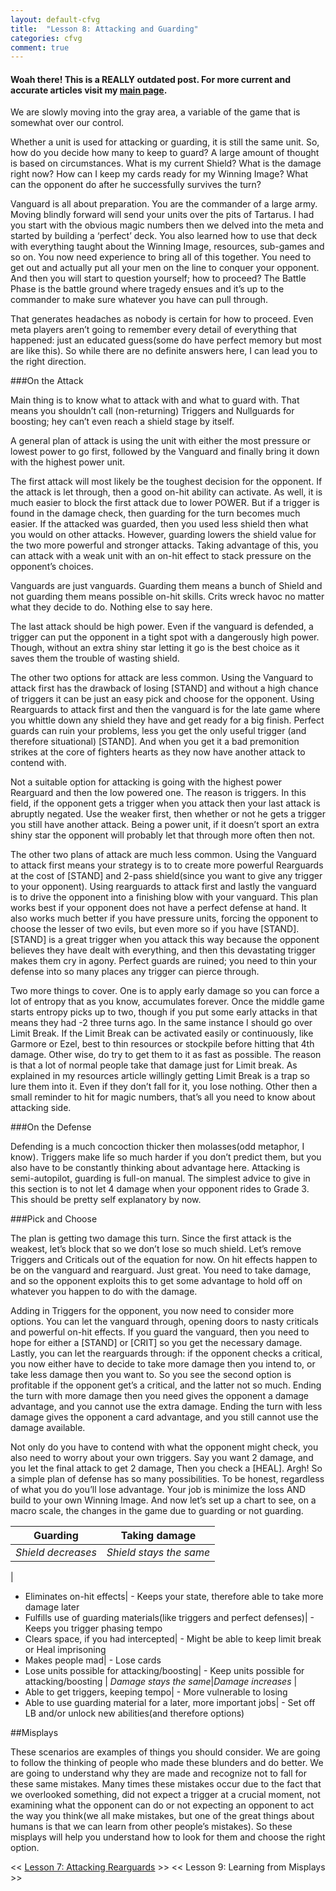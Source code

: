 ```yaml
---
layout: default-cfvg
title:  "Lesson 8: Attacking and Guarding"
categories: cfvg
comment: true
---
```

#### Woah there! This is a REALLY outdated post. For more current and accurate articles visit my [main page](/cfvg).

We are slowly moving into the gray area, a variable of the game that is somewhat over our control.

Whether a unit is used for attacking or guarding, it is still the same unit. So, how do you decide how many to keep to guard? A large amount of thought is based on circumstances. What is my current Shield? What is the damage right now? How can I keep my cards ready for my Winning Image? What can the opponent do after he successfully survives the turn?

<!-- more -->

Vanguard is all about preparation. You are the commander of a large army. Moving blindly forward will send your units over the pits of Tartarus. I had you start with the obvious magic numbers then we delved into the meta and started by building a ‘perfect’ deck. You also learned how to use that deck with everything taught about the Winning Image, resources, sub-games and so on. You now need experience to bring all of this together. You need to get out and actually put all your men on the line to conquer your opponent. And then you will start to question yourself; how to proceed? The Battle Phase is the battle ground where tragedy ensues and it’s up to the commander to make sure whatever you have can pull through.

That generates headaches as nobody is certain for how to proceed. Even meta players aren’t going to remember every detail of everything that happened: just an educated guess(some do have perfect memory but most are like this). So while there are no definite answers here, I can lead you to the right direction.

###On the Attack

Main thing is to know what to attack with and what to guard with. That means you shouldn’t call (non-returning) Triggers and Nullguards for boosting; hey can’t even reach a shield stage by itself.

A general plan of attack is using the unit with either the most pressure or lowest power to go first, followed by the Vanguard and finally bring it down with the highest power unit.

The first attack will most likely be the toughest decision for the opponent. If the attack is let through, then a good on-hit ability can activate. As well, it is much easier to block the first attack due to lower POWER. But if a trigger is found in the damage check, then guarding for the turn becomes much easier. If the attacked was guarded, then you used less shield then what you would on other attacks. However, guarding lowers the shield value for the two more powerful and stronger attacks. Taking advantage of this, you can attack with a weak unit with an on-hit effect to stack pressure on the opponent’s choices.

Vanguards are just vanguards. Guarding them means a bunch of Shield and not guarding them means possible on-hit skills. Crits wreck havoc no matter what they decide to do. Nothing else to say here.

The last attack should be high power. Even if the vanguard is defended, a trigger can put the opponent in a tight spot with a dangerously high power. Though, without an extra shiny star letting it go is the best choice as it saves them the trouble of wasting shield.

The other two options for attack are less common. Using the Vanguard to attack first has the drawback of losing [STAND] and without a high chance of triggers it can be just an easy pick and choose for the opponent. Using Rearguards to attack first and then the vanguard is for the late game where you whittle down any shield they have and get ready for a big finish. Perfect guards can ruin your problems, less you get the only useful trigger (and therefore situational) [STAND]. And when you get it a bad premonition strikes at the core of fighters hearts as they now have another attack to contend with.

Not a suitable option for attacking is going with the highest power Rearguard and then the low powered one. The reason is triggers. In this field, if the opponent gets a trigger when you attack then your last attack is abruptly negated. Use the weaker first, then whether or not he gets a trigger you still have another attack. Being a power unit, if it doesn’t sport an extra shiny star the opponent will probably let that through more often then not.

The other two plans of attack are much less common. Using the Vanguard to attack first means your strategy is to to create more powerful Rearguards at the cost of [STAND] and 2-pass shield(since you want to give any trigger to your opponent). Using rearguards to attack first and lastly the vanguard is to drive the opponent into a finishing blow with your vanguard. This plan works best if your opponent does not have a perfect defense at hand. It also works much better if you have pressure units, forcing the opponent to choose the lesser of two evils, but even more so if you have [STAND]. [STAND] is a great trigger when you attack this way because the opponent believes they have dealt with everything, and then this devastating trigger makes them cry in agony. Perfect guards are ruined; you need to thin your defense into so many places any trigger can pierce through.

Two more things to cover. One is to apply early damage so you can force a lot of entropy that as you know, accumulates forever. Once the middle game starts entropy picks up to two, though if you put some early attacks in that means they had -2 three turns ago. In the same instance I should go over Limit Break. If the Limit Break can be activated easily or continuously, like Garmore or Ezel, best to thin resources or stockpile before hitting that 4th damage. Other wise, do try to get them to it as fast as possible. The reason is that a lot of normal people take that damage just for Limit break. As explained in my resources article willingly getting Limit Break is a trap so lure them into it. Even if they don’t fall for it, you lose nothing. Other then a small reminder to hit for magic numbers, that’s all you need to know about attacking side.

###On the Defense

Defending is a much concoction thicker then molasses(odd metaphor, I know). Triggers make life so much harder if you don’t predict them, but you also have to be constantly thinking about advantage here. Attacking is semi-autopilot, guarding is full-on manual. The simplest advice to give in this section is to not let 4 damage when your opponent rides to Grade 3. This should be pretty self explanatory by now.

###Pick and Choose

The plan is getting two damage this turn. Since the first attack is the weakest, let’s block that so we don’t lose so much shield. Let’s remove Triggers and Criticals out of the equation for now. On hit effects happen to be on the vanguard and rearguard. Just great. You need to take damage, and so the opponent exploits this to get some advantage to hold off on whatever you happen to do with the damage.

Adding in Triggers for the opponent, you now need to consider more options. You can let the vanguard through, opening doors to nasty criticals and powerful on-hit effects. If you guard the vanguard, then you need to hope for either a [STAND] or [CRIT] so you get the necessary damage. Lastly, you can let the rearguards through: if the opponent checks a critical, you now either have to decide to take more damage then you intend to, or take less damage then you want to. So you see the second option is profitable if the opponent get’s a critical, and the latter not so much. Ending the turn with more damage then you need gives the opponent a damage advantage, and you cannot use the extra damage. Ending the turn with less damage gives the opponent a card advantage, and you still cannot use the  damage available.

Not only do you have to contend with what the opponent might check, you also need to worry about your own triggers. Say you want 2 damage, and you let the final attack to get 2 damage, Then you check a [HEAL]. Argh! So a simple plan of defense has so many possibilities. To be honest, regardless of what you do you’ll lose advantage. Your job is minimize the loss AND build to your own Winning Image. And now let’s set up a chart to see, on a macro scale, the changes in the game due to guarding or not guarding.


Guarding|Taking damage
---|---
*Shield decreases* |*Shield stays the same*
 | 
 - Eliminates on-hit effects| - Keeps your state, therefore able to take more damage later
 - Fulfills use of guarding materials(like triggers and perfect defenses)| - Keeps you trigger phasing tempo
 - Clears space, if you had intercepted| - Might be able to keep limit break or Heal imprisoning
 - Makes people mad| - Lose cards
 - Lose units possible for attacking/boosting| - Keep units possible for attacking/boosting
 | 
*Damage stays the same*|*Damage increases*
 | 
- Able to get triggers, keeping tempo| - More vulnerable to losing
- Able to use guarding material for a later, more important jobs| - Set off LB and/or unlock new abilities(and therefore options)

##Misplays

These scenarios are examples of things you should consider. We are going to follow the thinking of people who made these blunders and do better. We are going to understand why they are made and recognize not to fall for these same mistakes. Many times these mistakes occur due to the fact that we overlooked something, did not expect a trigger at a crucial moment, not examining what the opponent can do or not expecting an opponent to act the way you think(we all make mistakes, but one of the great things about humans is that we can learn from other people’s mistakes). So these misplays will help you understand how to look for them and choose the right option.<i class="fa fa-stop"></i>

<< [Lesson 7: Attacking Rearguards](/cfvg/lesson7) >> << Lesson 9: Learning from Misplays >>